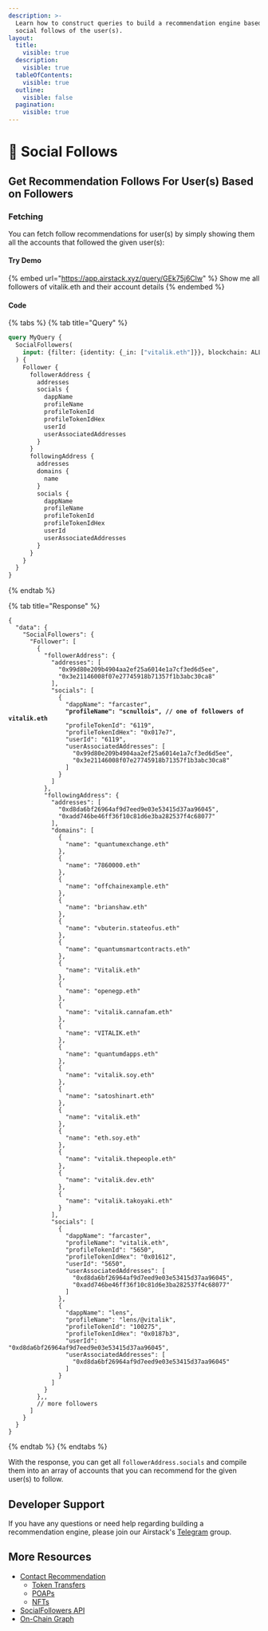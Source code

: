 ```yaml
---
description: >-
  Learn how to construct queries to build a recommendation engine based on the
  social follows of the user(s).
layout:
  title:
    visible: true
  description:
    visible: true
  tableOfContents:
    visible: true
  outline:
    visible: false
  pagination:
    visible: true
---
```


# 🎉 Social Follows

## Get Recommendation Follows For User(s) Based on Followers

### Fetching

You can fetch follow recommendations for user(s) by simply showing them all the accounts that followed the given user(s):

#### Try Demo

{% embed url="https://app.airstack.xyz/query/GEk75j6Clw" %}
Show me all followers of vitalik.eth and their account details
{% endembed %}

#### Code

{% tabs %}
{% tab title="Query" %}
```graphql
query MyQuery {
  SocialFollowers(
    input: {filter: {identity: {_in: ["vitalik.eth"]}}, blockchain: ALL, limit: 200}
  ) {
    Follower {
      followerAddress {
        addresses
        socials {
          dappName
          profileName
          profileTokenId
          profileTokenIdHex
          userId
          userAssociatedAddresses
        }
      }
      followingAddress {
        addresses
        domains {
          name
        }
        socials {
          dappName
          profileName
          profileTokenId
          profileTokenIdHex
          userId
          userAssociatedAddresses
        }
      }
    }
  }
}
```
{% endtab %}

{% tab title="Response" %}
<pre class="language-json"><code class="lang-json">{
  "data": {
    "SocialFollowers": {
      "Follower": [
        {
          "followerAddress": {
            "addresses": [
              "0x99d80e209b4904aa2ef25a6014e1a7cf3ed6d5ee",
              "0x3e21146008f07e27745918b71357f1b3abc30ca8"
            ],
            "socials": [
              {
                "dappName": "farcaster",
<strong>                "profileName": "scnullois", // one of followers of vitalik.eth
</strong>                "profileTokenId": "6119",
                "profileTokenIdHex": "0x017e7",
                "userId": "6119",
                "userAssociatedAddresses": [
                  "0x99d80e209b4904aa2ef25a6014e1a7cf3ed6d5ee",
                  "0x3e21146008f07e27745918b71357f1b3abc30ca8"
                ]
              }
            ]
          },
          "followingAddress": {
            "addresses": [
              "0xd8da6bf26964af9d7eed9e03e53415d37aa96045",
              "0xadd746be46ff36f10c81d6e3ba282537f4c68077"
            ],
            "domains": [
              {
                "name": "quantumexchange.eth"
              },
              {
                "name": "7860000.eth"
              },
              {
                "name": "offchainexample.eth"
              },
              {
                "name": "brianshaw.eth"
              },
              {
                "name": "vbuterin.stateofus.eth"
              },
              {
                "name": "quantumsmartcontracts.eth"
              },
              {
                "name": "Vitalik.eth"
              },
              {
                "name": "openegp.eth"
              },
              {
                "name": "vitalik.cannafam.eth"
              },
              {
                "name": "VITALIK.eth"
              },
              {
                "name": "quantumdapps.eth"
              },
              {
                "name": "vitalik.soy.eth"
              },
              {
                "name": "satoshinart.eth"
              },
              {
                "name": "vitalik.eth"
              },
              {
                "name": "eth.soy.eth"
              },
              {
                "name": "vitalik.thepeople.eth"
              },
              {
                "name": "vitalik.dev.eth"
              },
              {
                "name": "vitalik.takoyaki.eth"
              }
            ],
            "socials": [
              {
                "dappName": "farcaster",
                "profileName": "vitalik.eth",
                "profileTokenId": "5650",
                "profileTokenIdHex": "0x01612",
                "userId": "5650",
                "userAssociatedAddresses": [
                  "0xd8da6bf26964af9d7eed9e03e53415d37aa96045",
                  "0xadd746be46ff36f10c81d6e3ba282537f4c68077"
                ]
              },
              {
                "dappName": "lens",
                "profileName": "lens/@vitalik",
                "profileTokenId": "100275",
                "profileTokenIdHex": "0x0187b3",
                "userId": "0xd8da6bf26964af9d7eed9e03e53415d37aa96045",
                "userAssociatedAddresses": [
                  "0xd8da6bf26964af9d7eed9e03e53415d37aa96045"
                ]
              }
            ]
          }
        },,
        // more followers
      ]
    }
  }
}
</code></pre>
{% endtab %}
{% endtabs %}

With the response, you can get all `followerAddress.socials` and compile them into an array of accounts that you can recommend for the given user(s) to follow.

## Developer Support

If you have any questions or need help regarding building a recommendation engine, please join our Airstack's [Telegram](https://t.me/+1k3c2FR7z51mNDRh) group.

## More Resources

* [Contact Recommendation](./)
  * [Token Transfers](token-transfers.md)
  * [POAPs](poaps.md)
  * [NFTs](nfts.md)
* [SocialFollowers API](../../api-references/api-reference/socialfollowers-api.md)
* [On-Chain Graph](../onchain-graph.md)
